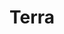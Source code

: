 ---
layout: game
title: Terra
title_id: gimm_terra
release_date: 2019-01-01
platform: (Android)
technology: 2019 - Adobe AIR, ActionScript 3
description: An alien crash lands on planet earth. His ship's power depleted, he must venture into a local settlement to seek a source of energy. The choices he makes in order to get home will affect more than just himself...

download_link: https://www.dropbox.com/s/u4n1te4bgrp2r4b/Terra.apk?dl=1
source_link: https://github.com/jonathansvernon/gimm_terra

navbar_name: Games
stylesheet_name: page_project
last_screenshot_number: 3
---